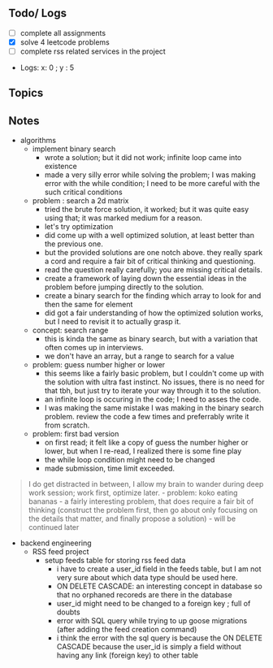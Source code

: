 ## Todo/ Logs
- [ ] complete all assignments
- [x] solve 4 leetcode problems
- [ ] complete rss related services in the project

- Logs: x: 0 ; y : 5


## Topics



## Notes
- algorithms
	- implement binary search 
		- wrote a solution; but it did not work; infinite loop came into existence
		- made a very silly error while solving the problem; I was making error with the while condition; I need to be more careful with the such critical conditions
	- problem : search a 2d matrix 
		- tried the brute force solution, it worked; but it was quite easy using that; it was marked medium for a reason. 
		- let's try optimization
		- did come up with a well optimized solution, at least better than the previous one. 
		- but the provided solutions are one notch above. they really spark a cord and require a fair bit of critical thinking and questioning. 
		- read the question really carefully; you are missing critical details. 
		- create a framework of laying down the essential ideas in the problem before jumping directly to the solution. 
		- create a binary search for the finding which array to look for and then the same for element
		- did got a fair understanding of how the optimized solution works, but I need to revisit it to actually grasp it. 
	- concept: search range
		- this is kinda the same as binary search, but with a variation that often comes up in interviews. 
		- we don't have an array, but a range to search for a value
	- problem: guess number higher or lower
		- this seems like a fairly basic problem, but I couldn't come up with the solution with ultra fast instinct. No issues, there is no need for that tbh, but just try to iterate your way through it to the solution.
		- an infinite loop is occuring in the code; I need to asses the code. 
		- I was making the same mistake I was making in the binary search problem. review the code a few times and preferrably write it from scratch. 
	- problem: first bad version
		- on first read; it felt like a copy of guess the number higher or lower, but when I re-read, I realized there is some fine play
		- the while loop condition might need to be changed 
		- made submission, time limit exceeded. 
 > I do get distracted in between, I allow my brain to wander during deep work session; work first, optimize later. 
	- problem: koko eating bananas
		- a fairly interesting problem, that does require a fair bit of thinking (construct the problem first, then go about only focusing on the details that matter, and finally propose a solution) 
		- will be continued later

- backend engineering
	- RSS feed project
		- setup feeds table for storing rss feed data 
			- i have to create a user_id field in the feeds table, but I am not very sure about which data type should be used here. 
			- ON DELETE CASCADE: an interesting concept in database so that no orphaned recoreds are there in the database
			- user_id might need to be changed to a foreign key ; full of doubts
			- error with SQL query while trying to up goose migrations (after adding the feed creation command) 
			- i think the error with the sql query is because the ON DELETE CASCADE because the user_id is simply a field without having any link (foreign key) to other table 
 
